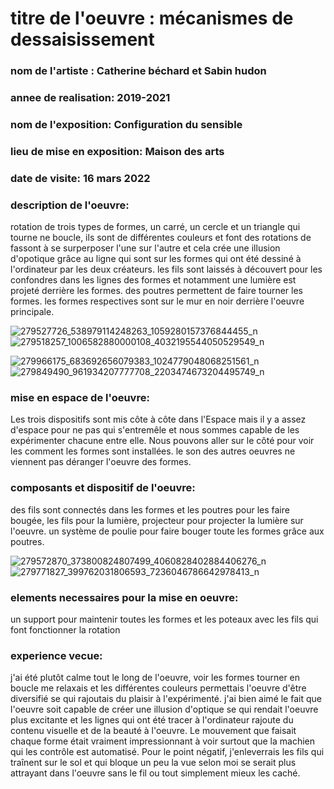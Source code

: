 # titre de l'oeuvre : mécanismes de dessaisissement
### nom de l'artiste : Catherine béchard et Sabin hudon
### annee de realisation: 2019-2021
### nom de l'exposition: Configuration du sensible
### lieu de mise en exposition: Maison des arts
### date de visite: 16 mars 2022 

### description de l'oeuvre:
rotation de trois types de formes, un carré, un cercle et un triangle qui tourne ne boucle, ils sont de différentes couleurs et font des rotations de fassont à se surperposer l'une sur l'autre et cela crée une illusion d'opotique grâce au ligne qui sont sur les formes qui ont été dessiné à l'ordinateur par les deux créateurs. les fils sont laissés à découvert pour les confondres dans les lignes des formes et notamment une lumière est projeté derrière les formes. des poutres permettent de faire tourner les formes. les formes respectives sont sur le mur en noir derrière l'oeuvre principale.


![279527726_538979114248263_1059280157376844455_n](https://user-images.githubusercontent.com/89647885/167164363-7668f047-e5a3-4a36-a8bf-a6fa55cb7189.jpg)
![279518257_1006582880000108_4032195544050529549_n](https://user-images.githubusercontent.com/89647885/167164374-3c15026f-a6ea-4b0e-904f-1ebb18a69ff2.jpg)

![279966175_683692656079383_1024779048068251561_n](https://user-images.githubusercontent.com/89647885/167164381-9e9339e3-06c6-4196-ba9c-a969f44594e8.jpg)
![279849490_961934207777708_2203474673204495749_n](https://user-images.githubusercontent.com/89647885/167164387-3296f69a-6f4b-41fb-bc7d-ea2dcc2fb35b.jpg)









### mise en espace de l'oeuvre:
Les trois dispositifs sont mis côte à côte dans l'Espace mais il y a assez d'espace pour ne pas qui s'entremêle et nous sommes capable de les expérimenter chacune entre elle. Nous pouvons aller sur le côté pour voir les comment les formes sont installées. le son des autres oeuvres ne viennent pas déranger l'oeuvre des formes.

### composants et dispositif de l'oeuvre:
des fils sont connectés dans les formes et les poutres pour les faire bougée, les fils pour la lumière, projecteur pour projecter la lumière sur l'oeuvre. un système de poulie pour faire bouger toute les formes grâce aux poutres.

![279572870_373800824807499_4060828402884406276_n](https://user-images.githubusercontent.com/89647885/167164564-cdc232ec-7cd3-4d99-97a5-ca34546d384a.jpg)
![279771827_399762031806593_7236046786642978413_n](https://user-images.githubusercontent.com/89647885/167164573-0ac09bb8-4d4e-4004-a73e-a8977a305157.jpg)

### elements necessaires pour la mise en oeuvre:
un support pour maintenir toutes les formes et les poteaux avec les fils qui font fonctionner la rotation 

### experience vecue:
j'ai été plutôt calme tout le long de l'oeuvre, voir les formes tourner en boucle me relaxais et les différentes couleurs permettais l'oeuvre d'être diversifié se qui rajoutais du plaisir à l'expérimenté. j'ai bien aimé le fait que l'oeuvre soit capable de créer une illusion d'optique se qui rendait l'oeuvre plus excitante et les lignes qui ont été tracer à l'ordinateur rajoute du contenu visuelle et de la beauté à l'oeuvre. Le mouvement que faisait chaque forme était vraiment impressionnant à voir surtout que la machien qui les contrôle est automatisé. Pour le point négatif, j'enleverrais les fils qui traînent sur le sol et qui bloque un peu la vue selon moi se serait plus attrayant dans l'oeuvre sans le fil ou tout simplement mieux les caché.

